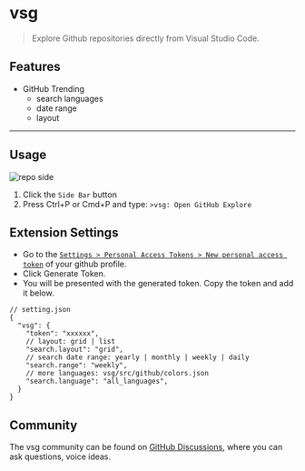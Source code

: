# vsg

> Explore Github repositories directly from Visual Studio Code.

## Features

- GitHub Trending
  - search languages
  - date range
  - layout

---

## Usage

![repo side](https://raw.githubusercontent.com/lencx/vsg/main/readme-pic/vsg-side.png)

1. Click the `Side Bar` button
2. Press Ctrl+P or Cmd+P and type: `>vsg: Open GitHub Explore`

## Extension Settings

- Go to the [`Settings > Personal Access Tokens > New personal access token`](https://github.com/settings/tokens/new?description=vsg&scopes=public_repo) of your github profile.
- Click Generate Token.
- You will be presented with the generated token. Copy the token and add it below.

```json5
// setting.json
{
  "vsg": {
    "token": "xxxxxx",
    // layout: grid | list
    "search.layout": "grid",
    // search date range: yearly | monthly | weekly | daily
    "search.range": "weekly",
    // more languages: vsg/src/github/colors.json
    "search.language": "all_languages",
  }
}
```

## Community

The vsg community can be found on [GitHub Discussions](https://github.com/lencx/vsg/discussions), where you can ask questions, voice ideas.
